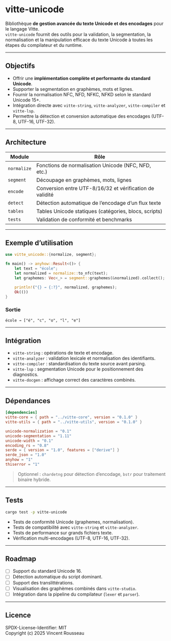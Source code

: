 

# vitte-unicode

Bibliothèque **de gestion avancée du texte Unicode et des encodages** pour le langage Vitte.  
`vitte-unicode` fournit des outils pour la validation, la segmentation, la normalisation et la manipulation efficace du texte Unicode à toutes les étapes du compilateur et du runtime.

---

## Objectifs

- Offrir une **implémentation complète et performante du standard Unicode**.  
- Supporter la segmentation en graphèmes, mots et lignes.  
- Fournir la normalisation NFC, NFD, NFKC, NFKD selon le standard Unicode 15+.  
- Intégration directe avec `vitte-string`, `vitte-analyzer`, `vitte-compiler` et `vitte-lsp`.  
- Permettre la détection et conversion automatique des encodages (UTF-8, UTF-16, UTF-32).

---

## Architecture

| Module        | Rôle |
|---------------|------|
| `normalize`   | Fonctions de normalisation Unicode (NFC, NFD, etc.) |
| `segment`     | Découpage en graphèmes, mots, lignes |
| `encode`      | Conversion entre UTF-8/16/32 et vérification de validité |
| `detect`      | Détection automatique de l’encodage d’un flux texte |
| `tables`      | Tables Unicode statiques (catégories, blocs, scripts) |
| `tests`       | Validation de conformité et benchmarks |

---

## Exemple d’utilisation

```rust
use vitte_unicode::{normalize, segment};

fn main() -> anyhow::Result<()> {
    let text = "école";
    let normalized = normalize::to_nfc(text);
    let graphemes: Vec<_> = segment::graphemes(&normalized).collect();

    println!("{} → {:?}", normalized, graphemes);
    Ok(())
}
```

### Sortie

```
école → ["é", "c", "o", "l", "e"]
```

---

## Intégration

- `vitte-string` : opérations de texte et encodage.  
- `vitte-analyzer` : validation lexicale et normalisation des identifiants.  
- `vitte-compiler` : standardisation du texte source avant parsing.  
- `vitte-lsp` : segmentation Unicode pour le positionnement des diagnostics.  
- `vitte-docgen` : affichage correct des caractères combinés.

---

## Dépendances

```toml
[dependencies]
vitte-core = { path = "../vitte-core", version = "0.1.0" }
vitte-utils = { path = "../vitte-utils", version = "0.1.0" }

unicode-normalization = "0.1"
unicode-segmentation = "1.11"
unicode-width = "0.1"
encoding_rs = "0.8"
serde = { version = "1.0", features = ["derive"] }
serde_json = "1.0"
anyhow = "1"
thiserror = "1"
```

> Optionnel : `chardetng` pour détection d’encodage, `bstr` pour traitement binaire hybride.

---

## Tests

```bash
cargo test -p vitte-unicode
```

- Tests de conformité Unicode (graphemes, normalisation).  
- Tests de compatibilité avec `vitte-string` et `vitte-analyzer`.  
- Tests de performance sur grands fichiers texte.  
- Vérification multi-encodages (UTF-8, UTF-16, UTF-32).

---

## Roadmap

- [ ] Support du standard Unicode 16.  
- [ ] Détection automatique du script dominant.  
- [ ] Support des translittérations.  
- [ ] Visualisation des graphèmes combinés dans `vitte-studio`.  
- [ ] Intégration dans la pipeline du compilateur (`lexer` et `parser`).

---

## Licence

SPDX-License-Identifier: MIT  
Copyright (c) 2025 Vincent Rousseau